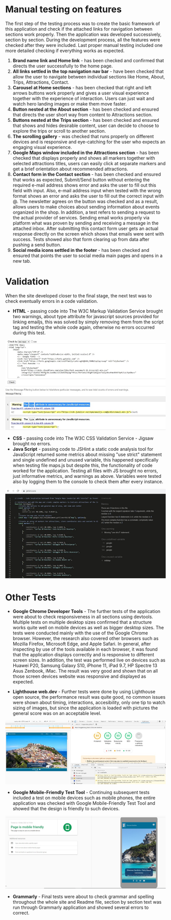 # Manual testing on features

The first step of the testing process was to create the basic framework of this application and check if the attached links for navigation between sections work properly. Then the application was developed successively, section by section. During the development process, all the features were checked after they were included. Last proper manual testing included one more detailed checking if everything works as expected.

1. **Brand name link and Home link** - has been checked and confirmed that directs the user successfully to the home page.
2. **All links settled in the top navigation nav bar** - have been checked that allow the user to navigate between individual sections like Home, About, Trips, Attractions, Contact.
3. **Carousel at Home sections** - has been checked that right and left arrows buttons work properly and gives a user visual experience together with the experience of interaction. Users can just wait and watch hero landing images or make them move faster.
4. **Button nested at the About section** - has been checked and ensured that directs the user short way from content to Attractions section. 
5. **Buttons nested at the Trips section** - has been checked and ensured that shows and hides desirable content, user can decide to choose to explore the trips or scroll to another section.
6. **The scrolling gallery** - was checked that runs properly on different devices and is responsive and eye-catching for the user who expects an engaging visual experience. 
7. **Google Maps window included in the Attractions section** - has been checked that displays properly and shows all markers together with selected attractions titles, users can easily click at separate markers and get a brief orientation about recommended attractions.
8. **Contact form in the Contact section** - has been checked and ensured that works as expected, Submit/Send button without entering the required e-mail address shows error and asks the user to fill out this field with input. Also, e-mail address input when tested with the wrong format shows an error and asks the user to fill out the correct input with @. The newsletter agrees on the button was checked and as a result, allows users to make choices about sending information about events organized in the shop. In addition, a test refers to sending a request to the actual provider of services. Sending email works properly via platform what was proven by sending and receiving a message in the attached inbox. After submitting this contact form user gets an actual response directly on the screen which shows that emails were sent with success. Tests showed also that form clearing up from data after pushing a send button. 
9. **Social media icons settled in the footer** - has been checked and ensured that points the user to social media main pages and opens in a new tab.

# Validation 
When the site developed closer to the final stage, the next test was to check eventually errors in a code validation.
- **HTML** - passing code into The W3C Markup Validation Service brought two warnings, about type attribute for javascript sources provided for linking emailjs, this was solved by simply removing them from the script tag and testing the whole code again, otherwise no errors occurred during this test.

<img src="assets/docs/html_validator.jpg" style="margin: 0;">

- **CSS** - passing code into The W3C CSS Validation Service - Jigsaw brought no errors.
- **Java Script** - passing code to JSHint a static code analysis tool for JavaScript returned some metrics about missing "use strict" statement and single undefined and unused variable, this happened specifically when testing file maps.js but despite this, the functionality of code worked for the application. Testing all files with JS brought no errors, just informative metrics, and warnings as above. Variables were tested also by logging them to the console to check them after every instance. 

<img src="assets/docs/hintjs_validator.jpg" style="margin: 0;">

# Other Tests
- **Google Chrome Developer Tools** - The further tests of the application were about to check responsiveness in all sections using devtools. Multiple tests on multiple desktop sizes confirmed that a structure works quite well on mobile devices as well as bigger desktop sizes. The tests were conducted mainly with the use of the Google Chrome browser. However, the research also covered other browsers such as Mozilla Firefox, Microsoft Edge, and Apple Safari. In general, after inspecting by use of the tools available in each browser, it was found that the application displays correctly and is responsive to different screen sizes. In addition, the test was performed live on devices such as Huawei P20, Samsung Galaxy S10, iPhone 11, iPad 9.7, HP Spectre 13 Asus Zenbook, iMac. The result was very good and shown that on all those screen devices website was responsive and displayed as expected.

- **Lighthouse web.dev** - Further tests were done by using Lighthouse open source, the performance result was quite good, no common issues were shown about timing, interactions, accesibility, only one tip to watch sizing of images, but since the application is loaded with pictures the general score was on an acceptable level. 

<img src="assets/docs/lighthouse_test.jpg" style="margin: 0;">

- **Google Mobile-Friendly Test Tool** - Continuing subsequent tests included a test on mobile devices such as mobile phones, the entire application was checked with Google Mobile-Friendly Test Tool and showed that the design is friendly to such devices.

<img src="assets/docs/mobile_friendly.jpg" style="margin: 0;">

- **Grammarly** - Final tests were about to check grammar and spelling throughout the whole site and Readme file, section by section text was run through Grammarly application and showed several errors to correct.

